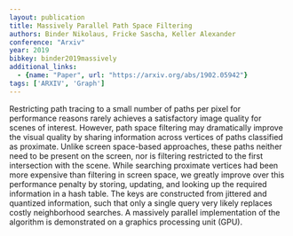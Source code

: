 ```yaml
---
layout: publication
title: Massively Parallel Path Space Filtering
authors: Binder Nikolaus, Fricke Sascha, Keller Alexander
conference: "Arxiv"
year: 2019
bibkey: binder2019massively
additional_links:
  - {name: "Paper", url: "https://arxiv.org/abs/1902.05942"}
tags: ['ARXIV', 'Graph']
---
```

Restricting path tracing to a small number of paths per pixel for performance reasons rarely achieves a satisfactory image quality for scenes of interest. However, path space filtering may dramatically improve the visual quality by sharing information across vertices of paths classified as proximate. Unlike screen space-based approaches, these paths neither need to be present on the screen, nor is filtering restricted to the first intersection with the scene. While searching proximate vertices had been more expensive than filtering in screen space, we greatly improve over this performance penalty by storing, updating, and looking up the required information in a hash table. The keys are constructed from jittered and quantized information, such that only a single query very likely replaces costly neighborhood searches. A massively parallel implementation of the algorithm is demonstrated on a graphics processing unit (GPU).

